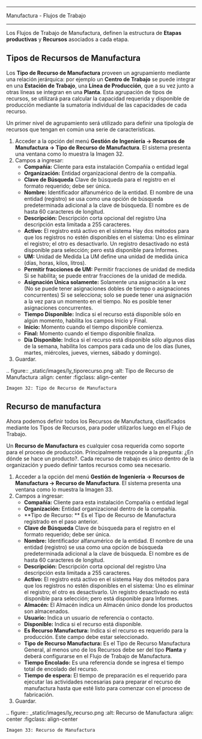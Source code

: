 *******************************
Manufactura - Flujos de Trabajo
*******************************

Los Flujos de Trabajo de Manufactura, definen la estructura de **Etapas productivas** y **Recursos** asociados a cada etapa.

Tipos de Recursos de Manufactura
--------------------------------

Los **Tipo de Recurso de Manufactura** proveen un agrupamiento mediante una relación jerárquica: por ejemplo un **Centro de Trabajo** se puede integrar en una **Estación de Trabajo**, una **Línea de Producción**, que a su vez junto a otras líneas se integran en una **Planta**. Esta agrupación de tipos de recursos, se utilizará para calcular la capacidad requerida y disponible de producción mediante la sumatoria individual de las capacidades de cada recurso.

Un primer nivel de agrupamiento será utilizado para definir una tipología de recursos que tengan en común una serie de características.

1. Acceder a la opción del menú **Gestión de Ingeniería →  Recursos de Manufactura → Tipo de Recurso de Manufactura**. El sistema presenta una ventana como lo muestra la Imagen 32.
2. Campos a ingresar:
	* **Compañía:** Cliente para esta instalación Compañía o entidad legal 
	* **Organización:** Entidad organizacional dentro de la compañía.
	* **Clave de Búsqueda** Clave de búsqueda para el registro en el formato requerido; debe ser única.
	* **Nombre:** Identificador alfanumérico de la entidad. El nombre de una entidad (registro) se usa como una opción de búsqueda predeterminada adicional a la clave de búsqueda. El nombre es de hasta 60 caracteres de longitud. 
	* **Descripción:** Descripción corta opcional del registro Una descripción esta limitada a 255 caracteres.
	* **Activo:** El registro está activo en el sistema Hay dos métodos para que los registros no estén disponibles en el sistema: Uno es eliminar el registro; el otro es desactivarlo. Un registro desactivado no está disponible para selección; pero está disponible para Informes. 
	* **UM:** Unidad de Medida La UM define una unidad de medida única (días, horas, kilos, litros).
	* **Permitir fracciones de UM:** Permitir fracciones de unidad de medida Si se habilita; se puede entrar fracciones de la unidad de medida. 
	* **Asignación Única solamente:** Solamente una asignación a la vez (No se puede tener asignaciones dobles de tiempo o asignaciones concurrentes) Si se selecciona; solo se puede tener una asignación a la vez para un momento en el tiempo. No es posible tener asignaciones concurrentes.
	* **Tiempo Disponible:** Indica si el recurso está disponible sólo en algún momento, habilita los campos Inicio y Final.
	* **Inicio:** Momento cuando el tiempo disponible comienza.
	* **Final:** Momento cuando el tiempo disponible finaliza.
	* **Día Disponible:** Indica si el recurso está disponible sólo algunos días de la semana, habilita los campos para cada uno de los días (lunes, martes, miércoles, jueves, viernes, sábado y domingo).
3. Guardar.

.. figure:: _static/images/ly_tiporecurso.png
    :alt: Tipo de Recurso de Manufactura
    :align: center
    :figclass: align-center

    Imagen 32: Tipo de Recurso de Manufactura


Recurso de manufactura
----------------------

Ahora podemos definir todos los Recursos de Manufactura, clasificados mediante los Tipos de Recursos, para poder utilizarlos luego en el Flujo de Trabajo.

Un **Recurso de Manufactura** es cualquier cosa requerida como soporte para el proceso de producción. Principalmente responde a la pregunta: ¿En dónde se hace un producto?. Cada recurso de trabajo es único dentro de la organización y puedo definir tantos recursos como sea necesario.

1. Acceder a la opción del menú **Gestión de Ingeniería →  Recursos de Manufactura → Recurso de Manufactura**. El sistema presenta una ventana como lo muestra la Imagen 33.
2. Campos a ingresar:
	* **Compañía:** Cliente para esta instalación Compañía o entidad legal 
	* **Organización:** Entidad organizacional dentro de la compañía.
	* **Tipo de Recurso: ** Es el Tipo de Recurso de Manufactura registrado en el paso anterior.	
	* **Clave de Búsqueda** Clave de búsqueda para el registro en el formato requerido; debe ser única.
	* **Nombre:** Identificador alfanumérico de la entidad. El nombre de una entidad (registro) se usa como una opción de búsqueda predeterminada adicional a la clave de búsqueda. El nombre es de hasta 60 caracteres de longitud. 
	* **Descripción:** Descripción corta opcional del registro Una descripción esta limitada a 255 caracteres.
	* **Activo:** El registro está activo en el sistema Hay dos métodos para que los registros no estén disponibles en el sistema: Uno es eliminar el registro; el otro es desactivarlo. Un registro desactivado no está disponible para selección; pero está disponible para Informes. 
	* **Almacén:** El Almacén indica un Almacén único donde los productos son almacenados.  
	* **Usuario:** Indica un usuario de referencia o contacto.
	* **Disponible:** Indica si el recurso está disponible.
	* **Es Recurso Manufactura:** Indica si el recurso es requerido para la producción. Este campo debe estar seleccionado.
	* **Tipo de Recurso Manufactura:** Es el Tipo de Recurso Manufactura General, al menos uno de los Recursos debe ser del tipo **Planta** y deberá configurarse en el Flujo de Trabajo de Manufactura. 
	* **Tiempo Encolado:** Es una referencia donde se ingresa el tiempo total de encolado del recurso.
	* **Tiempo de espera:** El tiempo de preparación es el requerido para ejecutar las actividades necesarias para preparar el recurso de manufactura hasta que esté listo para comenzar con el proceso de fabricación.
3. Guardar.


.. figure:: _static/images/ly_recurso.png
    :alt: Recurso de Manufactura
    :align: center
    :figclass: align-center

    Imagen 33: Recurso de Manufactura
